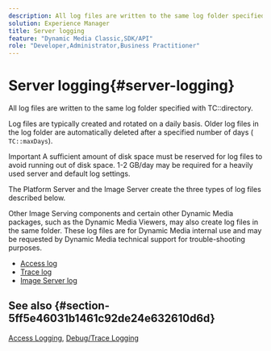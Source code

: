 ```yaml
---
description: All log files are written to the same log folder specified with TC directory.
solution: Experience Manager
title: Server logging
feature: "Dynamic Media Classic,SDK/API"
role: "Developer,Administrator,Business Practitioner"
---
```


# Server logging{#server-logging}

All log files are written to the same log folder specified with TC::directory.

Log files are typically created and rotated on a daily basis. Older log files in the log folder are automatically deleted after a specified number of days ( `TC::maxDays`).

Important A sufficient amount of disk space must be reserved for log files to avoid running out of disk space. 1-2 GB/day may be required for a heavily used server and default log settings.

The Platform Server and the Image Server create the three types of log files described below.

Other Image Serving components and certain other Dynamic Media packages, such as the Dynamic Media Viewers, may also create log files in the same folder. These log files are for Dynamic Media internal use and may be requested by Dynamic Media technical support for trouble-shooting purposes.

* [Access log](c-access-log.md)
* [Trace log](c-trace-log.md)
* [Image Server log](c-image-server-log.md)

## See also {#section-5ff5e46031b1461c92de24e632610d6d}

[Access Logging](../../../../is-api/image-serving-api-ref/c-configuration-and-administration/c-server-settings/r-access-logging.md#reference-5d175921c12a48a6be7f722517615d0f), [Debug/Trace Logging](../../../../is-api/image-serving-api-ref/c-configuration-and-administration/c-server-settings/r-debug-trace-logging.md#reference-4b372f81001849f5b495457da7af8e82) 
